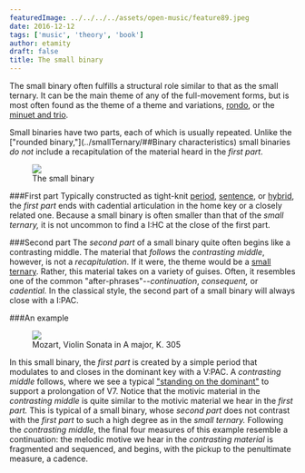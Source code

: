 ```yaml
---
featuredImage: ../../../../assets/open-music/feature89.jpeg
date: 2016-12-12
tags: ['music', 'theory', 'book']
author: etamity
draft: false
title: The small binary
---
```


The small binary often fulfills a structural role similar to that as the small ternary. It can be the main theme of any of the full-movement forms, but is most often found as the theme of a theme and variations, [rondo](../thematicFunctionInRondo/), or the [minuet and trio](../minuet/).

Small binaries have two parts, each of which is usually repeated. Unlike the ["rounded binary,"](../smallTernary/##Binary characteristics) small binaries *do not* include a recapitulation of the material heard in the *first part*.

<figure>	
  <img src="/Graphics/ClassicalThemes/smallBinary.png" />
  <figcaption>The small binary</figcaption>
</figure> 


###First part
Typically constructed as tight-knit [period](../period/), [sentence](../sentence/), or [hybrid](../hybridThemes/), the *first part* ends with cadential articulation in the home key or a closely related one. Because a small binary is often smaller than that of the *small ternary,* it is not uncommon to find a I:HC at the close of the first part.

###Second part
The *second part* of a small binary quite often begins like a contrasting middle. The material that *follows* the *contrasting middle*, however, is not a *recapitulation*. If it were, the theme would be a [small ternary](../smallTernary/). Rather, this material takes on a variety of guises. Often, it resembles one of the common "after-phrases"--*continuation*, *consequent,* or *cadential.* In the classical style, the second part of a small binary will always close with a I:PAC.

###An example

<figure>	
  <img src="/Graphics/form/k305.png" />
  <figcaption>Mozart, Violin Sonata in A major, K. 305</figcaption>
</figure> 

In this small binary, the *first part* is created by a simple period that modulates to and closes in the dominant key with a V:PAC. A *contrasting middle* follows, where we see a typical ["standing on the dominant"](../externalExpansions/#suffix) to support a prolongation of V7. Notice that the motivic material in the *contrasting middle* is quite similar to the motivic material we hear in the *first part.* This is typical of a small binary, whose *second part* does not contrast with the *first part* to such a high degree as in the *small ternary.* Following the *contrasting middle*, the final four measures of this example resemble a continuation: the melodic motive we hear in the *contrasting material* is fragmented and sequenced, and begins, with the pickup to the penultimate measure, a cadence.   
